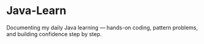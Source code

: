 # Java-Learn
Documenting my daily Java learning — hands-on coding, pattern problems, and building confidence step by step.
